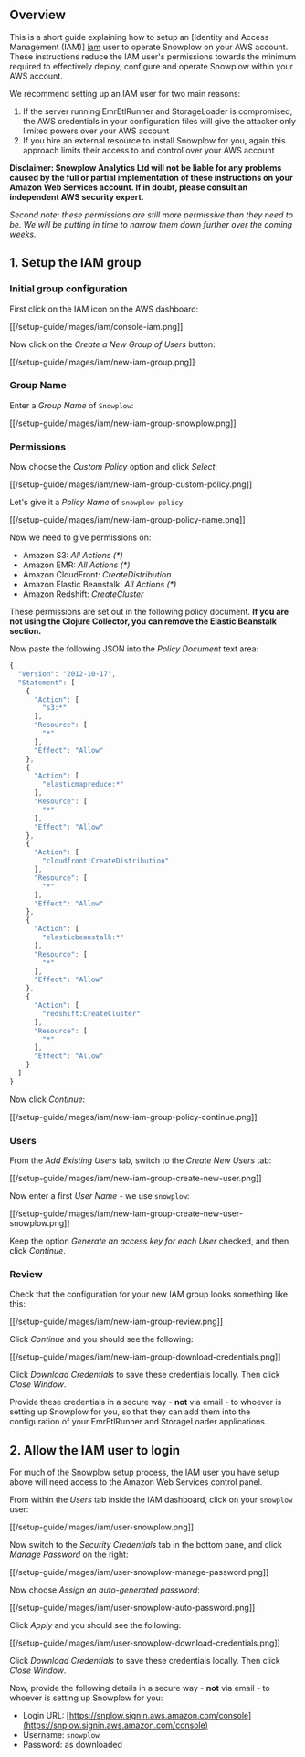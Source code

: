 ## Overview

This is a short guide explaining how to setup an [Identity and Access Management (IAM)] [iam] user to operate Snowplow on your AWS account. These instructions reduce the IAM user's permissions towards the minimum required to effectively deploy, configure and operate Snowplow within your AWS account.

We recommend setting up an IAM user for two main reasons:

1. If the server running EmrEtlRunner and StorageLoader is compromised, the AWS credentials in your configuration files will give the attacker only limited powers over your AWS account
2. If you hire an external resource to install Snowplow for you, again this approach limits their access to and control over your AWS account

**Disclaimer: Snowplow Analytics Ltd will not be liable for any problems caused by the full or partial implementation of these instructions on your Amazon Web Services account. If in doubt, please consult an independent AWS security expert.**

_Second note: these permissions are still more permissive than they need to be. We will be putting in time to narrow them down further over the coming weeks._

## 1. Setup the IAM group

### Initial group configuration

First click on the IAM icon on the AWS dashboard:

[[/setup-guide/images/iam/console-iam.png]]

Now click on the _Create a New Group of Users_ button:

[[/setup-guide/images/iam/new-iam-group.png]]

### Group Name

Enter a _Group Name_ of `Snowplow`:

[[/setup-guide/images/iam/new-iam-group-snowplow.png]]

### Permissions

Now choose the _Custom Policy_ option and click _Select_:

[[/setup-guide/images/iam/new-iam-group-custom-policy.png]]

Let's give it a _Policy Name_ of `snowplow-policy`:

[[/setup-guide/images/iam/new-iam-group-policy-name.png]]

Now we need to give permissions on:

* Amazon S3: _All Actions (*)_
* Amazon EMR: _All Actions (*)_
* Amazon CloudFront: _CreateDistribution_
* Amazon Elastic Beanstalk: _All Actions (*)_
* Amazon Redshift: _CreateCluster_

These permissions are set out in the following policy document. **If you are not using the Clojure Collector, you can remove the Elastic Beanstalk section.**

Now paste the following JSON into the _Policy Document_ text area:

```javascript
{
  "Version": "2012-10-17",
  "Statement": [
    {
      "Action": [
        "s3:*"
      ],
      "Resource": [
        "*"
      ],
      "Effect": "Allow"
    },
    {
      "Action": [
        "elasticmapreduce:*"
      ],
      "Resource": [
        "*"
      ],
      "Effect": "Allow"
    },
    {
      "Action": [
        "cloudfront:CreateDistribution"
      ],
      "Resource": [
        "*"
      ],
      "Effect": "Allow"
    },
    {
      "Action": [
        "elasticbeanstalk:*"
      ],
      "Resource": [
        "*"
      ],
      "Effect": "Allow"
    },
	{
      "Action": [
        "redshift:CreateCluster"
      ],
      "Resource": [
        "*"
      ],
      "Effect": "Allow"
    }
  ]
}
```

Now click _Continue_:

[[/setup-guide/images/iam/new-iam-group-policy-continue.png]]

### Users

From the _Add Existing Users_ tab, switch to the _Create New Users_ tab:

[[/setup-guide/images/iam/new-iam-group-create-new-user.png]]

Now enter a first _User Name_ - we use `snowplow`:

[[/setup-guide/images/iam/new-iam-group-create-new-user-snowplow.png]]

Keep the option _Generate an access key for each User_ checked, and then click _Continue_.

### Review

Check that the configuration for your new IAM group looks something like this:

[[/setup-guide/images/iam/new-iam-group-review.png]]

Click _Continue_ and you should see the following:

[[/setup-guide/images/iam/new-iam-group-download-credentials.png]]

Click _Download Credentials_ to save these credentials locally. Then click _Close Window_.

Provide these credentials in a secure way - **not** via email - to whoever is setting up Snowplow for you, so that they can add them into the configuration of your EmrEtlRunner and StorageLoader applications.

## 2. Allow the IAM user to login

For much of the Snowplow setup process, the IAM user you have setup above will need access to the Amazon Web Services control panel.

From within the _Users_ tab inside the IAM dashboard, click on your `snowplow` user:

[[/setup-guide/images/iam/user-snowplow.png]]

Now switch to the _Security Credentials_ tab in the bottom pane, and click _Manage Password_ on the right:

[[/setup-guide/images/iam/user-snowplow-manage-password.png]]

Now choose _Assign an auto-generated password_:

[[/setup-guide/images/iam/user-snowplow-auto-password.png]]

Click _Apply_ and you should see the following:

[[/setup-guide/images/iam/user-snowplow-download-credentials.png]]

Click _Download Credentials_ to save these credentials locally. Then click _Close Window_.

Now, provide the following details in a secure way - **not** via email - to whoever is setting up Snowplow for you:

* Login URL: [https://snplow.signin.aws.amazon.com/console](https://snplow.signin.aws.amazon.com/console)
* Username: `snowplow`
* Password: as downloaded

[iam]: http://aws.amazon.com/iam/